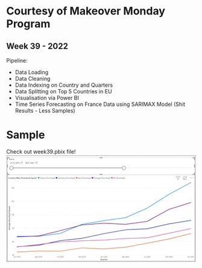 # Courtesy of Makeover Monday Program

## Week 39 - 2022


Pipeline:
- Data Loading
- Data Cleaning
- Data Indexing on Country and Quarters
- Data Splitting on Top 5 Countries in EU
- Visualisation via Power BI
- Time Series Forecasting on France Data using SARIMAX Model (Shit Results - Less Samples)



# Sample
Check out week39.pbix file!
![Week39](week39.jpg)